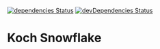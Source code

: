 [![dependencies Status](https://david-dm.org/marcobiedermann/playground/status.svg?path=fractals/koch-snowflake)](https://david-dm.org/marcobiedermann/playground?path=fractals/koch-snowflake) [![devDependencies Status](https://david-dm.org/marcobiedermann/playground/dev-status.svg?path=fractals/koch-snowflake)](https://david-dm.org/marcobiedermann/playground?path=fractals/koch-snowflake&type=dev)

# Koch Snowflake
